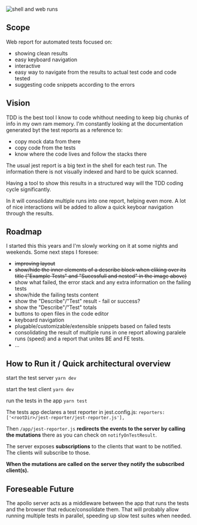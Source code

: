 

![shell and web runs](https://user-images.githubusercontent.com/217240/88461498-64c22b00-ce7a-11ea-8ea2-a530e7bdac9e.png)

Scope
---

Web report for automated tests focused on:
- showing clean results
- easy keyboard navigation
- interactive
- easy way to navigate from the results to actual test code and code tested
- suggesting code snippets according to the errors

Vision
---

TDD is the best tool I know to code whithout needing to keep big chunks of info in my own ram memory. I'm constantly looking at the documentation generated byt the test reports as a reference to: 

- copy mock data from there
- copy code from the tests
- know where the code lives and follow the stacks there

The usual jest report is a big text in the shell for each test run. The information there is not visually indexed and hard to be quick scanned. 

Having a tool to show this results in a structured way will the TDD coding cycle significantly. 

In it will consolidate multiple runs into one report, helping even more. A lot of nice interactions will be added to allow a quick keyboar navigation through the results.

Roadmap
---
I started this this years and I'm slowly working on it at some nights and weekends. Some next steps I foresee: 
- ~~improving layout~~
- ~~show/hide the inner elements of a describe block when cliking over its title ("Example Tests" and "Sucessfull and nested" in the image above)~~
- show what failed, the error stack and any extra information on the failing tests
- show/hide the failing tests content
- show the "Describe"/"Test" result - fail or success? 
- show the "Describe"/"Test" totals
- buttons to open files in the code editor
- keyboard navigation
- plugable/customizable/extensible snippets based on failed tests
- consolidating the result of multiple runs in one report allowing paralele runs (speed) and a report that unites BE and FE tests. 
- ...

How to Run it / Quick architectural overview
---

start the test server
`yarn dev`

start the test client
`yarn dev`

run the tests in the app
`yarn test`

The tests app declares a test reporter in jest.config.js:
`reporters: ['<rootDir>/jest-reporter/jest-reporter.js'],`

Then `/app/jest-reporter.js` **redirects the events to the server by calling the mutations** there as you can check on `notifyOnTestResult`.

The server exposes **subscriptions** to the clients that want to be notified. The clients will subscribe to those. 

**When the mutations are called on the server they notify the subscribed client(s).**


Foreseable Future
---

The apollo server acts as a middleware between the app that runs the tests and the browser that reduce/consolidate them. That will probably allow running multiple tests in parallel, speeding up slow test suites when needed. 


